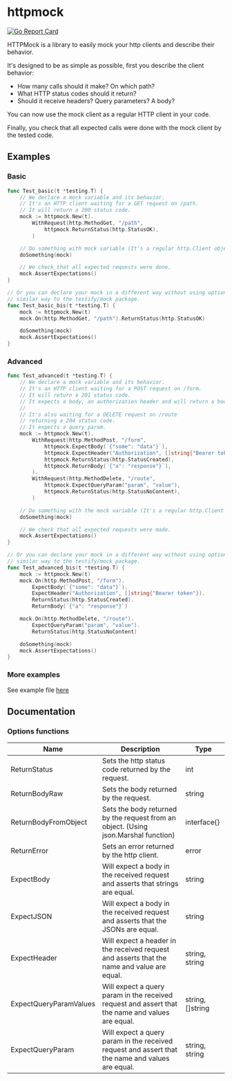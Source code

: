# httpmock

[![Go Report Card](https://goreportcard.com/badge/github.com/oupo1337/httpmock)](https://goreportcard.com/report/github.com/oupo1337/httpmock)

HTTPMock is a library to easily mock your http clients and describe their behavior.

It's designed to be as simple as possible, first you describe the client behavior:
 - How many calls should it make? On which path?
 - What HTTP status codes should it return?
 - Should it receive headers? Query parameters? A body?

You can now use the mock client as a regular HTTP client in your code.

Finally, you check that all expected calls were done with the mock client by the tested code.

## Examples

### Basic

```go
func Test_basic(t *testing.T) {
    // We declare a mock variable and its behavior.
    // It's an HTTP client waiting for a GET request on /path.
    // It will return a 200 status code.
    mock := httpmock.New(t).
        WithRequest(http.MethodGet, "/path",
            httpmock.ReturnStatus(http.StatusOK),
        )

    // Do something with mock variable (It's a regular http.Client object).
    doSomething(mock)

    // We check that all expected requests were done.
    mock.AssertExpectations()
}

// Or you can declare your mock in a different way without using option functions
// similar way to the testify/mock package.
func Test_basic_bis(t *testing.T) {
	mock := httpmock.New(t)
	mock.On(http.MethodGet, "/path").ReturnStatus(http.StatusOK)

	doSomething(mock)
	mock.AssertExpectations()
}
```

### Advanced

```go
func Test_advanced(t *testing.T) {
    // We declare a mock variable and its behavior.
    // It's an HTTP client waiting for a POST request on /form.
    // It will return a 201 status code.
    // It expects a body, an authorization header and will return a body.
    //
    // It's also waiting for a DELETE request on /route
    // returning a 204 status code.
    // It expects a query param.
    mock := httpmock.New(t).
        WithRequest(http.MethodPost, "/form",
            httpmock.ExpectBody(`{"some": "data"}`),
            httpmock.ExpectHeader("Authorization", []string{"Bearer token"}),
            httpmock.ReturnStatus(http.StatusCreated),
            httpmock.ReturnBody(`{"a": "response"}`),
        ).
        WithRequest(http.MethodDelete, "/route",
            httpmock.ExpectQueryParam("param", "value"),
            httpmock.ReturnStatus(http.StatusNoContent),
        )

    // Do something with the mock variable (It's a regular http.Client object).
    doSomething(mock)

    // We check that all expected requests were made.
    mock.AssertExpectations()
}

// Or you can declare your mock in a different way without using option functions
// similar way to the testify/mock package.
func Test_advanced_bis(t *testing.T) {
	mock := httpmock.New(t)
	mock.On(http.MethodPost, "/form").
		ExpectBody(`{"some": "data"}`).
		ExpectHeader("Authorization", []string{"Bearer token"}).
		ReturnStatus(http.StatusCreated).
		ReturnBody(`{"a": "response"}`)

	mock.On(http.MethodDelete, "/route").
		ExpectQueryParam("param", "value").
		ReturnStatus(http.StatusNoContent)

	doSomething(mock)
	mock.AssertExpectations()
}
```

### More examples

See example file [here](examples/example_test.go)

## Documentation

### Options functions

| Name                   | Description                                                                                      | Type             |
|------------------------|--------------------------------------------------------------------------------------------------|------------------|
| ReturnStatus           | Sets the http status code returned by the request.                                               | int              |
| ReturnBodyRaw          | Sets the body returned by the request.                                                           | string           |
| ReturnBodyFromObject   | Sets the body returned by the request from an object. (Using json.Marshal function)              | interface{}      |
| ReturnError            | Sets an error returned by the http client.                                                       | error            |
| ExpectBody             | Will expect a body in the received request and asserts that strings are equal.                   | string           |
| ExpectJSON             | Will expect a body in the received request and asserts that the JSONs are equal.                 | string           |
| ExpectHeader           | Will expect a header in the received request and asserts that the name and value are equal.      | string, string   |
| ExpectQueryParamValues | Will expect a query param in the received request and assert that the name and values are equal. | string, []string |
| ExpectQueryParam       | Will expect a query param in the received request and assert that the name and values are equal. | string, string   |

